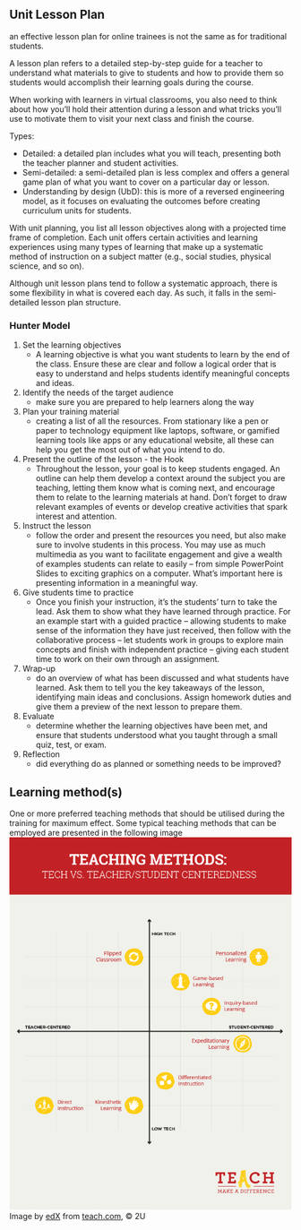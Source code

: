## Unit Lesson Plan

an effective lesson plan for online trainees is not the same as for traditional students.

A lesson plan refers to a detailed step-by-step guide for a teacher to understand what materials to give to students and how to provide them so students would accomplish their learning goals during the course.

When working with learners in virtual classrooms, you also need to think about how you’ll hold their attention during a lesson and what tricks you’ll use to motivate them to visit your next class and finish the course.

Types:
- Detailed: a detailed plan includes what you will teach, presenting both the teacher planner and student activities.
- Semi-detailed: a semi-detailed plan is less complex and offers a general game plan of what you want to cover on a particular day or lesson.
- Understanding by design (UbD): this is more of a reversed engineering model, as it focuses on evaluating the outcomes before creating curriculum units for students.

With unit planning, you list all lesson objectives along with a projected time frame of completion. Each unit offers certain activities and learning experiences using many types of learning that make up a systematic method of instruction on a subject matter (e.g., social studies, physical science, and so on).

Although unit lesson plans tend to follow a systematic approach, there is some flexibility in what is covered each day. As such, it falls in the semi-detailed lesson plan structure.

### Hunter Model
1. Set the learning objectives
    - A learning objective is what you want students to learn by the end of the class. Ensure these are clear and follow a logical order that is easy to understand and helps students identify meaningful concepts and ideas.
2. Identify the needs of the target audience
    - make sure you are prepared to help learners along the way
3. Plan your training material
    - creating a list of all the resources. From stationary like a pen or paper to technology equipment like laptops, software, or gamified learning tools like apps or any educational website, all these can help you get the most out of what you intend to do.
4. Present the outline of the lesson - the Hook
    - Throughout the lesson, your goal is to keep students engaged. An outline can help them develop a context around the subject you are teaching, letting them know what is coming next, and encourage them to relate to the learning materials at hand. Don’t forget to draw relevant examples of events or develop creative activities that spark interest and attention.
5. Instruct the lesson
    - follow the order and present the resources you need, but also make sure to involve students in this process. You may use as much multimedia as you want to facilitate engagement and give a wealth of examples students can relate to easily – from simple PowerPoint Slides to exciting graphics on a computer. What’s important here is presenting information in a meaningful way.
6. Give students time to practice
    - Once you finish your instruction, it’s the students’ turn to take the lead. Ask them to show what they have learned through practice. For an example start with a guided practice – allowing students to make sense of the information they have just received, then follow with the collaborative process – let students work in groups to explore main concepts and finish with independent practice – giving each student time to work on their own through an assignment.
7. Wrap-up
    - do an overview of what has been discussed and what students have learned. Ask them to tell you the key takeaways of the lesson, identifying main ideas and conclusions. Assign homework duties and give them a preview of the next lesson to prepare them.
8. Evaluate
    - determine whether the learning objectives have been met, and ensure that students understood what you taught through a small quiz, test, or exam.
9. Reflection
    - did everything do as planned or something needs to be improved?

## Learning method(s)
One or more preferred teaching methods that should be utilised during the training for maximum effect.
Some typical teaching methods that can be employed are presented in the following image
![teaching methods comparison based on level od technology involved (low to high) and type of centeredness (teacher vs student)](attachments/2u-teach-teaching-styles-v4_2.png)
Image by [edX](https://www.edx.org) from [teach.com](https://teach.com/what/teachers-know/teaching-methods/), &copy; 2U
